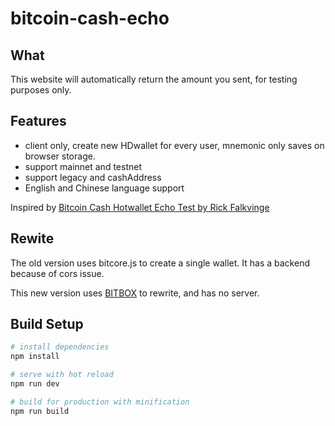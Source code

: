 # bitcoin-cash-echo

## What
This website will automatically return the amount you sent, for testing purposes only.

## Features

* client only, create new HDwallet for every user, mnemonic only saves on browser storage.
* support mainnet and testnet
* support legacy and cashAddress
* English and Chinese language support 

Inspired by [Bitcoin Cash Hotwallet Echo Test by Rick Falkvinge](http://sandbox.swarmops.com/Admin/BitcoinEchoTest)

## Rewite
The old version uses bitcore.js to create a single wallet. It has a backend because of cors issue. 

This new version uses [BITBOX](https://github.com/bigearth/bitbox-cli) to rewrite, and has no server.

## Build Setup

``` bash
# install dependencies
npm install

# serve with hot reload
npm run dev

# build for production with minification
npm run build
```
